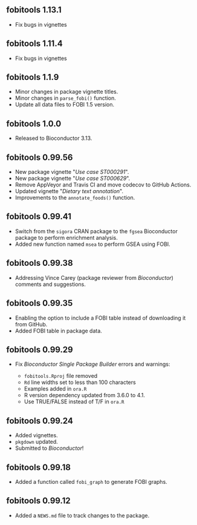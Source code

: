 ## fobitools 1.13.1

* Fix bugs in vignettes

## fobitools 1.11.4

* Fix bugs in vignettes

## fobitools 1.1.9

* Minor changes in package vignette titles.
* Minor changes in `parse_fobi()` function.
* Update all data files to FOBI 1.5 version.

## fobitools 1.0.0

* Released to Bioconductor 3.13.

## fobitools 0.99.56

* New package vignette "_Use case ST000291_".     
* New package vignette "_Use case ST000629_".    
* Remove AppVeyor and Travis CI and move codecov to GitHub Actions.
* Updated vignette "_Dietary text annotation_".
* Improvements to the `annotate_foods()` function.

## fobitools 0.99.41

* Switch from the `sigora` CRAN package to the `fgsea` Bioconductor package to perform enrichment analysis.
* Added new function named `msea` to perform GSEA using FOBI.

## fobitools 0.99.38

* Addressing Vince Carey (package reviewer from _Bioconductor_) comments and suggestions.

## fobitools 0.99.35

* Enabling the option to include a FOBI table instead of downloading it from GitHub.
* Added FOBI table in package data.

## fobitools 0.99.29

* Fix _Bioconductor Single Package Builder_ errors and warnings:

  - `fobitools.Rproj` file removed
  - `Rd` line widths set to less than 100 characters
  - Examples added in `ora.R`
  - R version dependency updated from 3.6.0 to 4.1.
  - Use TRUE/FALSE instead of T/F in `ora.R`

## fobitools 0.99.24

* Added vignettes.
* `pkgdown` updated.
* Submitted to _Bioconductor_!

## fobitools 0.99.18

* Added a function called `fobi_graph` to generate FOBI graphs.

## fobitools 0.99.12

* Added a `NEWS.md` file to track changes to the package.
